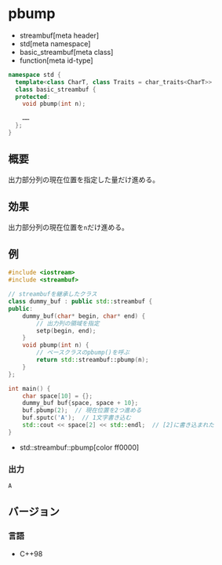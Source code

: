 # pbump
* streambuf[meta header]
* std[meta namespace]
* basic_streambuf[meta class]
* function[meta id-type]

```cpp
namespace std {
  template<class CharT, class Traits = char_traits<CharT>>
  class basic_streambuf {
  protected:
    void pbump(int n);

    ……
  };
}
```

## 概要
出力部分列の現在位置を指定した量だけ進める。

## 効果
出力部分列の現在位置を`n`だけ進める。

## 例
```cpp example
#include <iostream>
#include <streambuf>

// streambufを継承したクラス
class dummy_buf : public std::streambuf {
public:
    dummy_buf(char* begin, char* end) {
        // 出力列の領域を指定
        setp(begin, end);
    }
    void pbump(int n) {
        // ベースクラスのpbump()を呼ぶ
        return std::streambuf::pbump(n);
    }
};

int main() {
    char space[10] = {};
    dummy_buf buf{space, space + 10};
    buf.pbump(2);  // 現在位置を2つ進める
    buf.sputc('A');  // 1文字書き込む
    std::cout << space[2] << std::endl;  // [2]に書き込まれた
}
```
* std::streambuf::pbump[color ff0000]

### 出力
```
A
```

## バージョン
### 言語
- C++98
